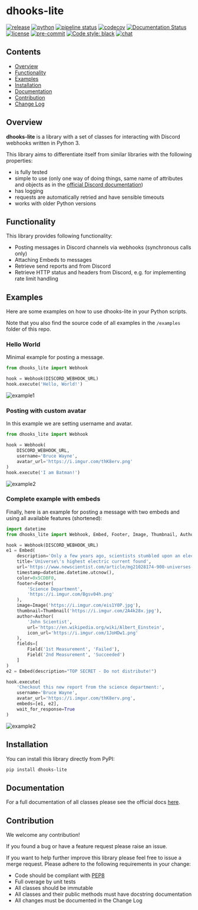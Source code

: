 # dhooks-lite

[![release](https://img.shields.io/pypi/v/dhooks-lite?label=release)](https://pypi.org/project/dhooks-lite/)
[![python](https://img.shields.io/pypi/pyversions/dhooks-lite)](https://pypi.org/project/dhooks-lite/)
[![pipeline status](https://gitlab.com/ErikKalkoken/dhooks-lite/badges/master/pipeline.svg)](https://gitlab.com/ErikKalkoken/dhooks-lite/-/commits/master)
[![codecov](https://codecov.io/gl/ErikKalkoken/dhooks-lite/branch/master/graph/badge.svg?token=9YNL3HEJ5D)](https://codecov.io/gl/ErikKalkoken/dhooks-lite)
[![Documentation Status](https://readthedocs.org/projects/dhooks-lite/badge/?version=latest)](https://dhooks-lite.readthedocs.io/en/latest/?badge=latest)
[![license](https://img.shields.io/badge/license-MIT-green)](https://gitlab.com/ErikKalkoken/dhooks-lite/-/blob/master/LICENSE)
[![pre-commit](https://img.shields.io/badge/pre--commit-enabled-brightgreen?logo=pre-commit&logoColor=white)](https://github.com/pre-commit/pre-commit)
[![Code style: black](https://img.shields.io/badge/code%20style-black-000000.svg)](https://github.com/psf/black)
[![chat](https://img.shields.io/discord/790364535294132234)](https://discord.gg/zmh52wnfvM)

## Contents

- [Overview](#overview)
- [Functionality](#functionality)
- [Examples](#examples)
- [Installation](#installation)
- [Documentation](#documentation)
- [Contribution](#contribution)
- [Change Log](CHANGELOG.md)

## Overview

**dhooks-lite** is a library with a set of classes for interacting with Discord webhooks written in Python 3.

This library aims to differentiate itself from similar libraries with the following properties:

- is fully tested
- simple to use (only one way of doing things, same name of attributes and objects as in the [official Discord documentation](https://discordapp.com/developers/docs/resources/webhook#execute-webhook))
- has logging
- requests are automatically retried and have sensible timeouts
- works with older Python versions

## Functionality

This library provides following functionality:

- Posting messages in Discord channels via webhooks (synchronous calls only)
- Attaching Embeds to messages
- Retrieve send reports and from Discord
- Retrieve HTTP status and headers from Discord, e.g. for implementing rate limit handling

## Examples

Here are some examples on how to use dhooks-lite in your Python scripts.

Note that you also find the source code of all examples in the `/examples` folder of this repo.

### Hello World

Minimal example for posting a message.

```python
from dhooks_lite import Webhook

hook = Webhook(DISCORD_WEBHOOK_URL)
hook.execute('Hello, World!')
```

![example1](https://i.imgur.com/t3mxMAJ.png)

### Posting with custom avatar

In this example we are setting username and avatar.

```python
from dhooks_lite import Webhook

hook = Webhook(
    DISCORD_WEBHOOK_URL,
    username='Bruce Wayne',
    avatar_url='https://i.imgur.com/thK8erv.png'
)
hook.execute('I am Batman!')
```

![example2](https://i.imgur.com/mseg2Yx.png)

### Complete example with embeds

Finally, here is an example for posting a message with two embeds and using all available features (shortened):

```python
import datetime
from dhooks_lite import Webhook, Embed, Footer, Image, Thumbnail, Author, Field

hook = Webhook(DISCORD_WEBHOOK_URL)
e1 = Embed(
    description='Only a few years ago, scientists stumbled upon an electrical current of cosmic proportions.(...)',
    title='Universe\'s highest electric current found',
    url='https://www.newscientist.com/article/mg21028174-900-universes-highest-electric-current-found/',
    timestamp=datetime.datetime.utcnow(),
    color=0x5CDBF0,
    footer=Footer(
        'Science Department',
        'https://i.imgur.com/Bgsv04h.png'
    ),
    image=Image('https://i.imgur.com/eis1Y0P.jpg'),
    thumbnail=Thumbnail('https://i.imgur.com/2A4k28x.jpg'),
    author=Author(
        'John Scientist',
        url='https://en.wikipedia.org/wiki/Albert_Einstein',
        icon_url='https://i.imgur.com/1JoHDw1.png'
    ),
    fields=[
        Field('1st Measurement', 'Failed'),
        Field('2nd Measurement', 'Succeeded')
    ]
)
e2 = Embed(description="TOP SECRET - Do not distribute!")

hook.execute(
    'Checkout this new report from the science department:',
    username='Bruce Wayne',
    avatar_url='https://i.imgur.com/thK8erv.png',
    embeds=[e1, e2],
    wait_for_response=True
)
```

![example2](https://i.imgur.com/RoWBh2n.png)

## Installation

You can install this library directly from PyPI:

```bash
pip install dhooks-lite
```

## Documentation

For a full documentation of all classes please see the official docs [here](https://dhooks-lite.readthedocs.io/en/latest/).

## Contribution

We welcome any contribution!

If you found a bug or have a feature request please raise an issue.

If you want to help further improve this library please feel free to issue a merge request. Please adhere to the following requirements in your change:

- Code should be compliant with [PEP8](https://www.python.org/dev/peps/pep-0008/)
- Full overage by unit tests
- All classes should be immutable
- All classes and their public methods must have docstring documentation
- All changes must be documented in the Change Log
